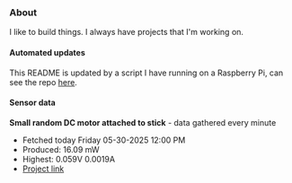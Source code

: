 ### About
I like to build things. I always have projects that I'm working on.

#### Automated updates
This README is updated by a script I have running on a Raspberry Pi, can see the repo [here](https://github.com/jdc-cunningham/raspi-git-repo-updater).

#### Sensor data


**Small random DC motor attached to stick** - data gathered every minute
- Fetched today Friday 05-30-2025 12:00 PM
- Produced: 16.09 mW
- Highest: 0.059V 0.0019A
- [Project link](https://github.com/jdc-cunningham/turbine-raspi)